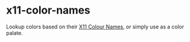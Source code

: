 # x11-color-names

Lookup colors based on their [X11 Colour Names](http://en.wikipedia.org/wiki/Web_colors#X11_color_names), or simply use as a color palate.

